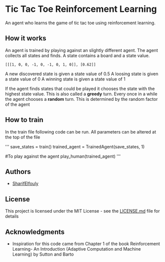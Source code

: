 # Tic Tac Toe Reinforcement Learning

An agent who learns the game of tic tac toe using reinforcement learning.

## How it works

An agent is trained by playing against an slightly different agent. The agent collects all states and finds. A state
contains a board and a state value.

```
[[[1, 0, 0, -1, 0, -1, 0, 1, 0]], [0.62]]
```

A new discovered state is given a state value of 0.5
A loosing state is given a state value of 0
A winning state is given a state value of 1

If the agent finds states that could be played it chooses the state with the highest state value. This is also called a
**greedy** turn. Every once in a while the agent chooses a **random** turn. This is determined by the random factor of
the agent

## How to train

In the train file following code can be run.
All parameters can be altered at the top of the file

'''
save_states = train()
trained_agent = TrainedAgent(save_states, 1)

#To play against the agent
play_human(trained_agent)
'''

## Authors

* [SharifElfouly](https://github.com/SharifElfouly)

## License

This project is licensed under the MIT License - see the [LICENSE.md](LICENSE.md) file for details

## Acknowledgments

* Inspiration for this code came from Chapter 1 of the book Reinforcement Learning- An Introduction (Adaptive Computation and Machine Learning) by Sutton and Barto

